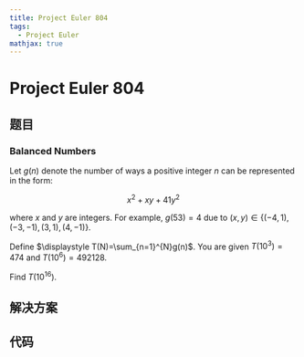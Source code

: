 ```yaml
---
title: Project Euler 804
tags:
  - Project Euler
mathjax: true
---
```

<escape><!-- more --></escape>


# Project Euler 804
## 题目
### Balanced Numbers

Let $g(n)$ denote the number of ways a positive integer $n$ can be represented in the form: 

$$x^2+xy+41y^2$$ 

where $x$ and $y$ are integers. For example, $g(53)=4$ due to $(x,y) \in \{(-4,1),(-3,-1),(3,1),(4,-1)\}$.

Define $\displaystyle T(N)=\sum_{n=1}^{N}g(n)$. You are given $T(10^3)=474$ and $T(10^6)=492128$.

Find $T(10^{16})$.


## 解决方案


## 代码


